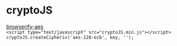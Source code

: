 cryptoJS
========
<a href="https://github.com/calvinmetcalf/browserify-aes">browserify-aes</a>  
`<script type="text/javascript" src="cryptoJS.min.js"></script>`  
`cryptoJS.createCipheriv('aes-128-ecb', key, '');`
